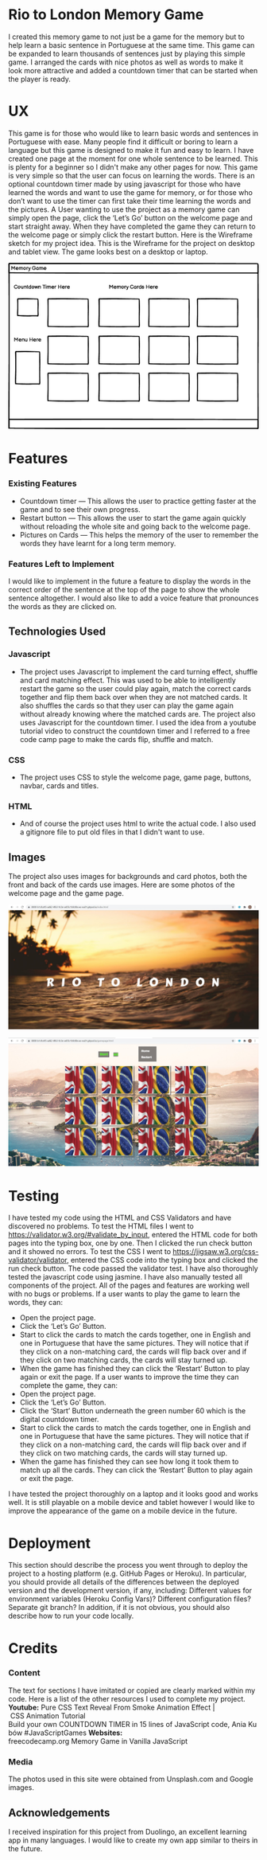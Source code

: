 # Rio to London Memory Game 
I created this memory game to not just be a game for the memory but to help learn a basic sentence in Portuguese at the same time. This game can be expanded to learn thousands of sentences just by playing this simple game. I arranged the cards with nice photos as well as words to make it look more attractive and added a countdown timer that can be started when the player is ready. 
# UX
This game is for those who would like to learn basic words and sentences in Portuguese with ease. Many people find it difficult or boring to learn a language but this game is designed to make it fun and easy to learn. I have created one page at the moment for one whole sentence to be learned. This is plenty for a beginner so I didn't make any other pages for now. This game is very simple so that the user can focus on learning the words. There is an optional countdown timer made by using javascript for those who have learned the words and want to use the game for memory, or for those who don’t want to use the timer can first take their time learning the words and the pictures. 
A User wanting to use the project as a memory game can simply open the page, click the ‘Let’s Go’ button on the welcome page and start straight away. When they have completed the game they can return to the welcome page or simply click the restart button. 
Here is the Wireframe sketch for my project idea. This is the Wireframe for the project on desktop and tablet view. The game looks best on a desktop or laptop. 

![Image of Wireframe](assets/wireframes/wireframe-for-second-project.png)

# Features
### Existing Features
* Countdown timer — This allows the user to practice getting faster at the game and to see their own progress. 
* Restart button — This allows the user to start the game again quickly without reloading the whole site and going back to the welcome page.
* Pictures on Cards — This helps the memory of the user to remember the words they have learnt for a long term memory. 

### Features Left to Implement
I would like to implement in the future a feature to display the words in the correct order of the sentence at the top of the page to show the whole sentence altogether. I would also like to add a voice feature that pronounces the words as they are clicked on.
## Technologies Used

### Javascript
* The project uses Javascript to implement the card turning effect, shuffle and card matching effect. This was used to be able to intelligently restart the game so the user could play again,  match the correct cards together and flip them back over when they are not matched cards. It also shuffles the cards so that they user can play the game again without already knowing where the matched cards are. 
         The project also uses Javascript for the countdown timer. I used the idea from a youtube tutorial video to construct the countdown timer and I referred to a free code camp page to make the cards flip, shuffle and match.

### CSS
* The project uses CSS to style the welcome page, game page, buttons, navbar, cards and titles. 


### HTML
* And of course the project uses html to write the actual code. 
I also used a gitignore file to put old files in that I didn't want to use.

## Images 
The project also uses images for backgrounds and card photos, both the front and back of the cards use images. Here are some photos of the welcome page and the game page.  

![Image of Screenshot](assets/imgs/screenshotwelcomepage.jpg)

![Image of Screenshot](assets/imgs/screenshotofgamepagelaptop.jpg)

# Testing
I have tested my code using the HTML and CSS Validators and have discovered no problems. 
To test the HTML files I went to  https://validator.w3.org/#validate_by_input, entered the HTML code for both pages into the typing box, one by one. Then I clicked the run check button and it showed no errors. 
To test the CSS I went to https://jigsaw.w3.org/css-validator/validator, entered the CSS code into the typing box and clicked the run check button.
The code passed the validator test. I have also thoroughly tested the javascript code using jasmine. 
I have also manually tested all components of the project. All of the pages and features are working well with no bugs or problems. 
If a user wants to play the game to learn the words, they can:
* Open the project page.
* Click the ‘Let’s Go’ Button.
* Start to click the cards to match the cards together, one in English and one in Portuguese that have the same pictures. They will notice that if they click on a non-matching card, the cards will flip back over and if they click on two matching cards, the cards will stay turned up.
* When the game has finished they can click the ‘Restart’ Button to play again or exit the page.
If a user wants to improve the time they can complete the game, they can:
* Open the project page.
* Click the ‘Let’s Go’ Button.
* Click the ‘Start’ Button underneath the green number 60 which is the digital countdown timer.
* Start to click the cards to match the cards together, one in English and one in Portuguese that have the same pictures. They will notice that if they click on a non-matching card, the cards will flip back over and if they click on two matching cards, the cards will stay turned up.
* When the game has finished they can see how long it took them to match up all the cards. They can click the ‘Restart’ Button to play again or exit the page.

I have tested the project thoroughly on a laptop and it looks good and works well. It is still playable on a mobile device and tablet however I would like to improve the appearance of the game on a mobile device in the future. 

# Deployment
This section should describe the process you went through to deploy the project to a hosting platform (e.g. GitHub Pages or Heroku).
In particular, you should provide all details of the differences between the deployed version and the development version, if any, including:
Different values for environment variables (Heroku Config Vars)?
Different configuration files?
Separate git branch?
In addition, if it is not obvious, you should also describe how to run your code locally.
# Credits
### Content
The text for sections I have imitated or copied are clearly marked within my code. Here is a list of the other resources I used to complete my project. 
**Youtube:**
Pure CSS Text Reveal From Smoke Animation Effect | CSS Animation Tutorial
Build your own COUNTDOWN TIMER in 15 lines of JavaScript code, Ania Kubów #JavaScriptGames
**Websites:**
freecodecamp.org Memory Game in Vanilla JavaScript
### Media
The photos used in this site were obtained from Unsplash.com and Google images. 
## Acknowledgements
I received inspiration for this project from Duolingo, an excellent learning app in many languages. I would like to create my own app similar to theirs in the future. 
